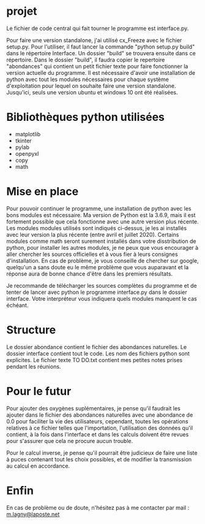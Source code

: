 # projet

Le fichier de code central qui fait tourner le programme est interface.py.

Pour faire une version standalone, j'ai utilisé cx_Freeze avec le fichier setup.py. 
Pour l'utiliser, il faut lancer la commande "python setup.py build" dans le répertoire Interface. 
Un dossier "build" se trouvera ensuite dans ce répertoire. 
Dans le dossier "build", il faudra copier le repertoire "abondances" qui contient un petit fichier texte pour faire fonctionner la version actuelle du programme. 
Il est nécessaire d'avoir une installation de python avec tout les modules nécessaires pour chaque système d'exploitation pour lequel on souhaite faire une version standalone. Jusqu'ici, seuls une version ubuntu et windows 10 ont été réalisées. 


# Bibliothèques python utilisées

* matplotlib
* tkinter
* pylab
* openpyxl
* copy
* math

# Mise en place

Pour pouvoir continuer le programme, une installation de python avec les bons modules est nécessaire.
Ma version de Python est la 3.6.9, mais il est fortement possible que cela fonctionne avec une autre version plus récente. Les modules modules utilisés sont indiqués ci-dessus, je les ai installés avec leur version la plus récente (entre avril et juillet 2020).
Certains modules comme math seront surement installés dans votre disstribution de python, pour installer les autres modules, je ne peux que vous encourager à aller chercher les sources officielles et à vous fier à leurs consignes d'installation. En cas de problème, je vous conseille de chercher sur google, quelqu'un a sans doute eu le même problème que vous auparavant et la réponse aura de bonne chance d'être dans les premiers résultats.

Je recommande de télécharger les sources complètes du programme et de tenter de lancer avec python le programme interface.py dans le dossier interface. Votre interpréteur vous indiquera quels modules manquent le cas échéant.

# Structure

Le dossier abondance contient le fichier des abondances naturelles. Le dossier interface contient tout le code. Les nom des fichiers python sont explicites. Le fichier texte TO DO.txt contient mes petites notes prises pendant les réunions.

# Pour le futur

Pour ajouter des oxygènes suplémentaires, je pense qu'il faudrait les ajouter dans le fichier des abondances naturelles avec une abondance de 0.0 pour faciliter la vie des utilisateurs, cependant, toutes les opérations relatives à ce fichier telles que l'importation, l'utilisation des données qu'il contient, à la fois dans l'interface et dans les calculs doivent être revues pour s'assurer que cela ne procure aucun trouble.

Pour le calcul inverse, je pense qu'il pourrait être judicieux de faire une liste à puces contenant tout les choix possibles, et de modifier la transmission au calcul en accordance.

# Enfin

En cas de problème ou de doute, n'hésitez pas à me contacter par mail : m.lagny@laposte.net
